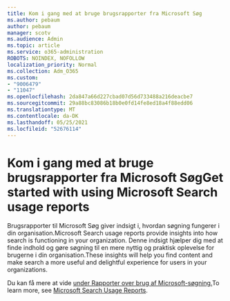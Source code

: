 ```yaml
---
title: Kom i gang med at bruge brugsrapporter fra Microsoft Søg
ms.author: pebaum
author: pebaum
manager: scotv
ms.audience: Admin
ms.topic: article
ms.service: o365-administration
ROBOTS: NOINDEX, NOFOLLOW
localization_priority: Normal
ms.collection: Adm_O365
ms.custom:
- "9006479"
- "11047"
ms.openlocfilehash: 2da847a66d227cbad07d56d733488a216deacbe7
ms.sourcegitcommit: 29a88bc83086b18b0e0fd14fe8ed18a4f88edd06
ms.translationtype: MT
ms.contentlocale: da-DK
ms.lasthandoff: 05/25/2021
ms.locfileid: "52676114"
---
```

# <a name="get-started-with-using-microsoft-search-usage-reports"></a><span data-ttu-id="0a57d-102">Kom i gang med at bruge brugsrapporter fra Microsoft Søg</span><span class="sxs-lookup"><span data-stu-id="0a57d-102">Get started with using Microsoft Search usage reports</span></span>

<span data-ttu-id="0a57d-103">Brugsrapporter til Microsoft Søg giver indsigt i, hvordan søgning fungerer i din organisation.</span><span class="sxs-lookup"><span data-stu-id="0a57d-103">Microsoft Search usage reports provide insights into how search is functioning in your organization.</span></span> <span data-ttu-id="0a57d-104">Denne indsigt hjælper dig med at finde indhold og gøre søgning til en mere nyttig og praktisk oplevelse for brugerne i din organisation.</span><span class="sxs-lookup"><span data-stu-id="0a57d-104">These insights will help you find content and make search a more useful and delightful experience for users in your organizations.</span></span>

<span data-ttu-id="0a57d-105">Du kan få mere at vide [under Rapporter over brug af Microsoft-søgning.](https://go.microsoft.com/fwlink/?linkid=2152048)</span><span class="sxs-lookup"><span data-stu-id="0a57d-105">To learn more, see [Microsoft Search Usage Reports](https://go.microsoft.com/fwlink/?linkid=2152048).</span></span>

